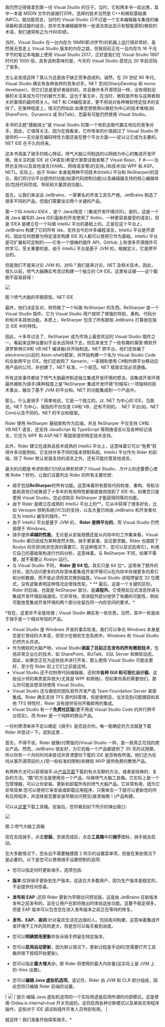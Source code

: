 我仍然记得我拿到第一份 Visual Studio 的日子。当时，它和两本书一起出售，其中一本是 MSDN 文件的直接打印件。选择的技术当然是 C++和微软基础类(MFC)。就功能而言，当时的 Visual Studio 只不过是一个文本编辑器与集成的编译器和调试器的组合，其中文本编辑器带有一些语法突出显示和智能感知(微软的术语，我们通常称之为*代码完成*)。

当时，Visual Studio 在一台内存为 16MB(即*兆*字节)的机器上运行得非常好。虽然我无意走上 Visual Studio 版本的内存之路，但我目前正在一台内存为 16 千兆字节的笔记本电脑上使用 Visual Studio 2017，正好是我们在 Visual Studio 1997 时代的 1000 倍。具有讽刺意味的是，今天的 Visual Studio 感觉比 20 年前迟钝了很多。

怎么会变成这样？我认为这是由于缺乏竞争造成的。诚然，在 20 世纪 90 年代，Visual Studio 确实有各种各样的竞争对手。NET 空间(SharpDevelop 和 mono developer)，但它们总是爱好者级别的，并且像许多开源项目一样，没有得到足够的关注来成为可行的替代方案。这也于事无补，在当时，微软是所有与这两者相关的事情的最终把关人。NET 和 C#编程语言，更不用说对各种微软特定技术的支持了。在某种程度上，情况仍然如此:如果您想使用以微软为中心的技术堆栈(如 SharePoint、Dynamics 或 BizTalk)，您最有可能仍然使用 Visual Studio。

本书的主题“捷脑骑士”是 Visual Studio 的第一个有机会取代霸主地位的竞争对手。因此，它值得关注，因为在我看来，它所带来的价值超过了 Visual Studio 所提供的——无论是在编码特性方面还是在整个平台方面——足以让它成为主要的。NET IDE 在不久的将来。

这本书涵盖了骑手的核心特征。喷气大脑公司制造的以网络为中心的集成开发环境。我关注的是 IDE 对 C#语言(希望大家原谅我省略了 Visual Basic、F #——当然也支持)以及其他语言(XAML、网络语言等)的支持。)和技术(如 WPF 和 ASP。NET)。实际上，由于 Rider 本身是两种不同技术(IntelliJ 平台和 ReSharper)的混合，我们将讨论平台提供的功能(如源代码控制功能)以及编辑器支持的核心编辑体验(包括代码完成、导航和大量其他功能)。

首先，让我们来谈谈 JetBrains，一家著名的开发工具生产商。JetBrains 制造了很多不同的产品，但我们需要谈论两个关键的产品。

第一个叫 *IntelliJ IDEA* ，是个 Java(喘息！)集成开发环境(IDE)。是的，这是一个用 Java 编写的 Java IDE(最新的开发使用了 Kotlin，一种更容易接受的语言)，但是 IDEA 是建立在一个叫做 IntelliJ 平台的基础上的。正是在这个平台上，JetBrains 构建了它的所有 ide，支持当今的许多编程语言。IntelliJ 平台是开源的，因此任何想要为特定语言构建 IDE 的人都可以使用它作为基础。IntelliJ 平台是可扩展和可定制的——它有一个很棒的插件 API，GitHub 上有很多开源插件可供学习。至关重要的是，由于 IntelliJ 平台是基于 JVM 的，根据定义，它是跨平台的。

但是我们不是来讨论 JVM 的，对吗？我们是来讨论。NET 及相关技术。因此，很久以前，喷气大脑确实考虑过构建一个独立的 C# IDE。这里有证据——这个截图不容易获得！

![](../Images/image001.jpg)

图 1:喷气大脑的早期原型。NET IDE

最终，他们决定反对，转而做了一个叫做 *ReSharper* 的东西。ReSharper 是一个 Visual Studio 插件，它为 Visual Studio 用户提供了增强的导航、重构、代码分析和许多其他功能。本质上，ReSharper 包含了所有那些 JetBrains 打算放在独立 IDE 中的特性。

因此，十多年过去了，ReSharper 成为市场上最受欢迎的 Visual Studio 插件之一。看起来这种设置似乎会永远持续下去，但后来发生了一些有趣的事情:微软开源罗斯林(C#和 VB.NET 编译器)并开始制造。NET 跨平台。他们还改编了 electronic(以前的 Atom-shell)框架，并开始构建一个名为 Visual Studio Code 的全新跨平台 IDE。他们还收购了 Xamarin，一家拥有使用 C#制作跨平台移动应用产品的公司，并创建了。NET 标准，一个规范。NET 框架实现必须遵循。

所有这些事件都给了喷气大脑最终制造独立集成开发环境的想法。该集成开发环境最终被称为骑手(某种程度上是“ReSharper 集成开发环境”的缩写):一项独特的技术事业，融合了基于 JVM 的平台和。NET 的功能集成到一个产品中。

那么，什么是骑手？简单地说，它是一个独立的。以. NET 为中心的 IDE。当我说。NET 为中心，我指的不仅仅是 C#和 VB，还有不同的。. NET 平台(如。NET Core)以及不同的。NET 的平台和框架。

Rider 使用 ReSharper 基础架构作为后端，并且 ReSharper 不仅支持 C#和 VB.NET 语言，还支持 JavaScript 和 TypeScript 等网络语言以及各种标记语言。它还为 WPF 和 ASP.NET 等国家提供特定技术支持。

此外，Rider 建立在成熟且技术成熟的 IntelliJ 平台上，这意味着它可以“免费”获得许多功能例如，它支持许多不同的版本控制系统。IntelliJ 平台作为 Rider 的前端，除了 Rider 默认安装支持的语言之外，还有可能托管其他语言。

最大的问题是*考虑到我们已经从微软获得了 Visual Studio，为什么*你还要费心使用 Rider？好的，让我们试着列出 Rider 的所有主要优势:

*   骑手包括**ReSharper**的所有功能。这意味着所有那些代码检查、重构、导航功能和其他已经微调了十多年的有用特性都被直接烘焙到了 IDE 中。如果您只是使用 Visual Studio，您必须购买 ReSharper 才能获得同等的功能。
*   由于 Rider 是建立在成熟的 IntelliJ 平台上的**，它从中获得了很多好处，比如 Versopm 控制系统(VCS)的支持，以及大量已经由 JetBrains 和开发者社区为 IntelliJ 编写的插件。**
*   由于 IntelliJ 平台是基于 JVM 的， **Rider 是跨平台的**，而 Visual Studio 仍然局限于 Windows。
*   骑手提供**卓越的性能**。无论是从安装规模还是从内存中的工作集来看，Visual Studio 都已经成为某种庞然大物。骑手更紧凑，反应更灵敏。Rider 也摆脱了 Roslyn 的负担(除非您真的需要它，在这种情况下，您可以显式启用它)，利用它自己的基础架构进行代码分析。这意味着，与 ReSharper 不同，如果不需要，就不需要让 Roslyn 运行。
*   与 Visual Studio 不同， **Rider 是 64 位**。其实只是 64 位*。这带来了额外的好处，因为访问更多的内存意味着集成开发环境可以在内存中存储更多的索引和分析数据，而不是必须将其交换到磁盘。Visual Studio 进程停留在 32 位模式，没有迹象表明这种情况会很快改变。*
**   最后，这是一个关键的区别，Rider 的后端，也就是 ReSharper 部分，是**进程外**。它使用反应式消息传递与集成开发环境前端通信。它非常快，但进程外部分提供了有趣的可能性，例如可能放宽集成开发环境的两个部分驻留在同一内存空间的要求。*

 *现在，这里并不全是玫瑰；Visual Studio 确实有一些优势。当然，其中一些是由于骑手是一个相对年轻的产品。

*   Visual Studio 是 Windows 开发的事实标准。我们可以争论 Windows 本身是否是它曾经的大本营，但至少在微软生态系统中，Windows 和 Visual Studio 仍然齐头并进。
*   作为微软的大脑产物，visual Studio**涵盖了目前正在发布的所有微软技术**，包括非常企业化的技术，如 SharePoint、BizTalk、SQL Server 和微软动态。因此，如果您正在为这些技术进行开发，那么使用 Visual Studio 可能会更好，至少在 Rider 赶上它们之前是这样。
*   Visual Studio 还不仅附带代码编辑器，还附带**各种 GUI 和可视化设计器**。这些设计师的素质差异很大(尤其是 WPF 和网络)，但如果你真的需要他们，那么你可能会想坚持使用 Visual Studio。
*   Visual Studio 还与微软的团队软件开发产品 Team Foundation Server 紧密集成。Rider 确实支持 TFS 源代码管理，但是很明显，当涉及到问题跟踪和其他 TFS 特性时，Rider 没有提供任何开箱即用的集成。
*   Visual Studio 有一个**免费社区版**(更不用说 Visual Studio Code 的并行跨平台现实)，而 Rider 是一个纯粹的商业产品。

一份利弊清单并不足以确定《骑手》是否适合你。唯一能确定的方法就是下载 Rider 并尝试一下。说到这里…

首先，不得不说，Rider 就像(付费版的)Visual Studio 一样，是一款真正花钱的商业产品。然而，JetBrains 很友好，为它的每一个产品都提供了 30 天的试用期，所以你有一个月的时间来尝试并弄清楚你下载的 IDE 是否物有所值。他们还为任何从事开源项目的人(受一些标准的限制)和微软 MVP 提供免费的教育产品。

有两种方法可以获得骑手:从[产品页面](http://jetbrains.com/rider)下载的有点无聊的方法，或者是经典的、复杂的方法。“酷”的方法是使用另一个产品，叫做喷气大脑工具箱。它实际上是一个包管理器，可以让你安装、更新和卸载所有的喷气大脑产品。它非常有用，因为它非常简单:您可以使用它来安装或卸载应用程序，只需单击一下就可以更新您的所有应用程序，并选择是否要安装早期访问预览(甚至每晚！)产品构建。

可以从[这里](http://jetbrains.com/toolbox)下载工具箱。安装后，您将看到如下所示的弹出窗口:

![](../Images/image002.jpg)

图 2:喷气大脑工具箱

现在去找骑手，点击**安装**。安装完成后，点击**工具箱**中的**骑手**图标，骑手就会启动。

在大多数情况下，您永远不需要触摸图 2 所示的设置菜单项，但是在某些情况下是必要的。以下是您可以使用骑手设置控制的选项:

*   您可以指定何时更新骑手。选项包括:

*   **版本**:仅将骑手更新到生产版本。这适合大多数用户，因为生产版本是稳定的，不会提供任何惊喜。
*   **发布和 EAP** :还将 Rider 更新为早期访问预览版，这是由 JetBrains 在新版本发布之前发布的，旨在让用户在即将推出时体验这些功能。这要不稳定得多，但是 EAP 版本可以包含您在进入发布版本之前正在等待的修复。
*   **发布、EAP、夜间**:针对喜欢生活在边缘的人。包括夜间构建，这意味着集成开发环境不工作的风险更大，但是您可以每天看到进度。

*   您可以**明确禁用更新**并告诉骑手停留在特定版本。
*   您可以**启用自动更新**，因为默认情况下，更新过程是手动的(您需要打开工具箱并按下按钮开始更新)。
*   您可以指定**最大堆大小**，即 Rider 将使用的最大内存量(这实际上是 JVM 上的-Xmx 设置)。
*   您可以**编辑 Java 虚拟机选项**。请记住，Rider 由 JVM 和 CLR 部分组成，因此您将只编辑 Rider 前端的设置。

| ![](../Images/tip.png) | 提示:编辑 Java 虚拟机选项的一个实际用途是启用所谓的内部模式。这是使用-Didea.is.internal=true 开关完成的。这将启用各种诊断模式以及某些实用程序操作。这些对于 IDE 调试和插件开发人员特别有用。 |

就这样！我们准备开始探索骑手。*